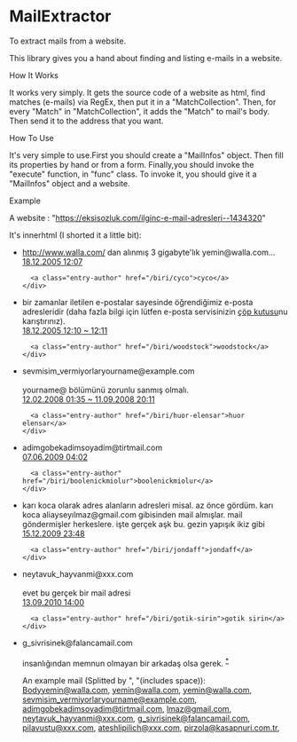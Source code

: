 # MailExtractor
To extract mails from a website.

This library gives you a hand about finding and listing e-mails in a website.

How It Works

It works very simply. It gets the source code of a website as html, find matches (e-mails) via RegEx, then put it in a "MatchCollection". Then, for every "Match" in "MatchCollection", it adds the "Match" to mail's body. Then send it to the address that you want.

How To Use

It's very simple to use.First you should create a "MailInfos" object. Then fill its properties by hand or from a form. Finally,you should invoke the "execute" function, in "func" class. To invoke it, you should give it a "MailInfos" object and a website.

Example

A website : "https://eksisozluk.com/ilginc-e-mail-adresleri--1434320"

It's innerhtml (I shorted it a little bit): 
<!doctype html>
<html lang="tr">
<head>
   <ul id="entry-list">
<li data-id="8726330" data-author="cyco" data-author-id="95631" data-flags="share report vote" data-isfavorite="false" data-favorite-count="1" data-seyler-slug="" data-comment-count="0">
  <div class="content">
    <a rel="nofollow noopener" class="url" target="_blank" href="http://www.walla.com/">http://www.walla.com/</a> dan alınmış 3 gigabyte'lık yemin@walla.com...
  </div>
  <footer>
    <div class="feedback"></div><div class="info">
      <a class="entry-date permalink" href="/entry/8726330">18.12.2005 12:07</a>
      
      <a class="entry-author" href="/biri/cyco">cyco</a>
    </div>
  </footer>
  <div class="comment-summary">
  <div class="comment-pages">
  </div>
</div>
</li><li data-id="8726347" data-author="woodstock" data-author-id="35406" data-flags="share report vote" data-isfavorite="false" data-favorite-count="0" data-seyler-slug="" data-comment-count="0">
  <div class="content">
    bir zamanlar iletilen e-postalar sayesinde öğrendiğimiz e-posta adresleridir (daha fazla bilgi için lütfen e-posta servisinizin <a class="b" href="/?q=%c3%a7%c3%b6p+kutusu">çöp kutusu</a>nu karıştırınız).
  </div>
  <footer>
    <div class="feedback"></div><div class="info">
      <a class="entry-date permalink" href="/entry/8726347">18.12.2005 12:10 ~ 12:11</a>
      
      <a class="entry-author" href="/biri/woodstock">woodstock</a>
    </div>
  </footer>
  <div class="comment-summary">
  <div class="comment-pages">
  </div>
</div>
</li><li data-id="12555616" data-author="huor elensar" data-author-id="380318" data-flags="share report vote" data-isfavorite="false" data-favorite-count="1" data-seyler-slug="" data-comment-count="0">
  <div class="content">
    sevmisim_vermiyorlaryourname@example.com<br/><br/>yourname@ bölümünü zorunlu sanmış olmalı.
  </div>
  <footer>
    <div class="feedback"></div><div class="info">
      <a class="entry-date permalink" href="/entry/12555616">12.02.2008 01:35 ~ 11.09.2008 20:11</a>
      
      <a class="entry-author" href="/biri/huor-elensar">huor elensar</a>
    </div>
  </footer>
  <div class="comment-summary">
  <div class="comment-pages">
  </div>
</div>
</li><li data-id="16289507" data-author="boolenickmiolur" data-author-id="526670" data-flags="share report vote" data-isfavorite="false" data-favorite-count="0" data-seyler-slug="" data-comment-count="0">
  <div class="content">
    adimgobekadimsoyadim@tirtmail.com
  </div>
  <footer>
    <div class="feedback"></div><div class="info">
      <a class="entry-date permalink" href="/entry/16289507">07.06.2009 04:02</a>
      
      <a class="entry-author" href="/biri/boolenickmiolur">boolenickmiolur</a>
    </div>
  </footer>
  <div class="comment-summary">
  <div class="comment-pages">
  </div>
</div>
</li><li data-id="17524428" data-author="jondaff" data-author-id="326375" data-flags="share report vote" data-isfavorite="false" data-favorite-count="1" data-seyler-slug="" data-comment-count="0">
  <div class="content">
    karı koca olarak adres alanların adresleri misal. az önce gördüm. karı koca aliayseyılmaz@gmail.com gibisinden mail almışlar. mail göndermişler herkeslere. işte gerçek aşk bu. gezin yapışık ikiz gibi
  </div>
  <footer>
    <div class="feedback"></div><div class="info">
      <a class="entry-date permalink" href="/entry/17524428">15.12.2009 23:48</a>
      
      <a class="entry-author" href="/biri/jondaff">jondaff</a>
    </div>
  </footer>
  <div class="comment-summary">
  <div class="comment-pages">
  </div>
</div>
</li><div class="ad-adforminviewvideoad ads" data-info="{&quot;Name&quot;:&quot;AdFormInViewVideoAd&quot;,&quot;DisplayTypes&quot;:4}"><div id="adform-outstream" style="height:0;overflow:hidden"><script data-pmp-id="253317" language="javascript" src="//s1.adform.net/banners/scripts/video/outstream/inview.js"></script></div></div><li data-id="20312946" data-author="gotik sirin" data-author-id="570737" data-flags="share report vote" data-isfavorite="false" data-favorite-count="0" data-seyler-slug="" data-comment-count="0">
  <div class="content">
    neytavuk_hayvanmi@xxx.com<br/><br/>evet bu gerçek bir mail adresi
  </div>
  <footer>
    <div class="feedback"></div><div class="info">
      <a class="entry-date permalink" href="/entry/20312946">13.09.2010 14:00</a>
      
      <a class="entry-author" href="/biri/gotik-sirin">gotik sirin</a>
    </div>
  </footer>
  <div class="comment-summary">
  <div class="comment-pages">
  </div>
</div>
</li><li data-id="21187090" data-author="jaja" data-author-id="494599" data-flags="share report vote" data-isfavorite="false" data-favorite-count="0" data-seyler-slug="" data-comment-count="0">
  <div class="content">
    g_sivrisinek@falancamail.com<br/><br/>insanlığından memnun olmayan bir arkadaş olsa gerek. <sup class="ab"><a title="(bkz: swh)" href="/?q=swh" data-query="swh">*</a></sup>
  </div>

</div></body>
</html>

An example mail (Splitted by ", "(includes space)): Bodyyemin@walla.com, yemin@walla.com, yemin@walla.com, sevmisim_vermiyorlaryourname@example.com, adimgobekadimsoyadim@tirtmail.com, lmaz@gmail.com, neytavuk_hayvanmi@xxx.com, g_sivrisinek@falancamail.com, pilavustu@xxx.com, ateshlipilich@xxx.com, pirzola@kasapnuri.com.tr,

